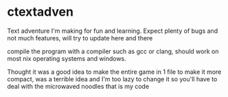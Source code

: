 # ctextadven


Text adventure I'm making for fun and learning. Expect plenty of bugs and not much features, will try to update here and there

compile the program with a compiler such as gcc or clang, should work on most nix operating systems and windows. 


Thought it was a good idea to make the entire game in 1 file to make it more compact, was a terrible idea and I'm too lazy to change it so you'll have to deal with the microwaved noodles that is my code
